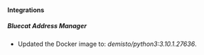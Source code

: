 #### Integrations
##### Bluecat Address Manager
- Updated the Docker image to: *demisto/python3:3.10.1.27636*.
